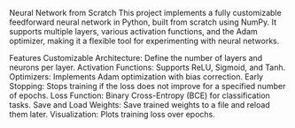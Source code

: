 Neural Network from Scratch
This project implements a fully customizable feedforward neural network in Python, built from scratch using NumPy. It supports multiple layers, various activation functions, and the Adam optimizer, making it a flexible tool for experimenting with neural networks.

Features
Customizable Architecture: Define the number of layers and neurons per layer.
Activation Functions: Supports ReLU, Sigmoid, and Tanh.
Optimizers: Implements Adam optimization with bias correction.
Early Stopping: Stops training if the loss does not improve for a specified number of epochs.
Loss Function: Binary Cross-Entropy (BCE) for classification tasks.
Save and Load Weights: Save trained weights to a file and reload them later.
Visualization: Plots training loss over epochs.

